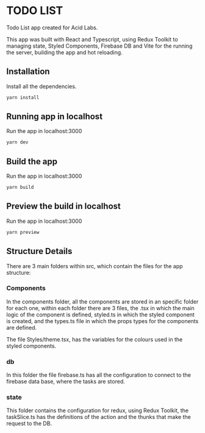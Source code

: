 # TODO LIST

Todo List app created for Acid Labs.

This app was built with React and Typescript, using Redux Toolkit to managing state, Styled Components, Firebase DB and Vite for the running the server, building the app and hot reloading.

## Installation

Install all the dependencies.

```bash
yarn install
```

## Running app in localhost

Run the app in localhost:3000

```bash
yarn dev
```

## Build the app

Run the app in localhost:3000

```bash
yarn build
```

## Preview the build in localhost

Run the app in localhost:3000

```bash
yarn preview
```

## Structure Details

There are 3 main folders within src, which contain the files for the app structure:

### Components

In the components folder, all the components are stored in an specific folder for each one, within each folder there are 3 files, the .tsx in which the main logic of the component is defined, styled.ts in which the styled component is created, and the types.ts file in which the props types for the components are defined.

The file Styles/theme.tsx, has the variables for the colours used in the styled components.

### db

In this folder the file firebase.ts has all the configuration to connect to the firebase data base, where the tasks are stored.

### state

This folder contains the configuration for redux, using Redux Toolkit, the taskSlice.ts has the definitions of the action and the thunks that make the request to the DB.
